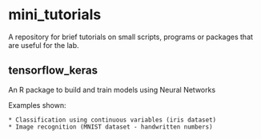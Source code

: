 # mini_tutorials
A repository for brief tutorials on small scripts, programs or packages that are useful for the lab.

## tensorflow_keras

An R package to build and train models using Neural Networks

Examples shown:

	* Classification using continuous variables (iris dataset)
	* Image recognition (MNIST dataset - handwritten numbers)
